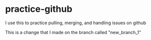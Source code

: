 # practice-github
I use this to practice pulling, merging, and handling issues on github

This is a change that I made on the branch called "new_branch_1"